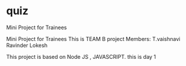 # quiz
Mini Project for Trainees

Mini Project for Trainees This is TEAM B project Members: T.vaishnavi Ravinder Lokesh

This project is based on Node JS , JAVASCRIPT.
this is day 1

